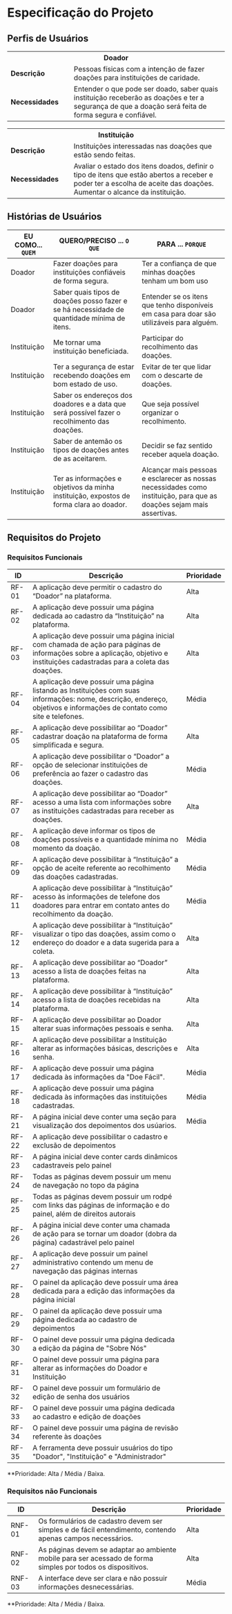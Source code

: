 # Especificação do Projeto

## Perfis de Usuários

<table>
  <tbody>
    <tr align=center>
      <th colspan="2">Doador</th>
    </tr>
    <tr>
      <td width="150px"><b>Descrição</b></td>
      <td width="600px">Pessoas físicas com a intenção de fazer doações para instituições de caridade. </td>
    </tr>
    <tr>
      <td><b>Necessidades</b></td>
      <td>Entender o que pode ser doado, saber quais instituição receberão as doações e ter a segurança de que a doação será feita de forma segura e confiável. </td>
    </tr>
  </tbody>
</table>

<table>
  <tbody>
    <tr align=center>
      <th colspan="2">Instituição</th>
    </tr>
    <tr>
      <td width="150px"><b>Descrição</b></td>
      <td width="600px">Instituições interessadas nas doações que estão sendo feitas. </td>
    </tr>
    <tr>
      <td><b>Necessidades</b></td>
      <td>Avaliar o estado dos itens doados, definir o tipo de itens que estão abertos a receber e poder ter a escolha de aceite das doações. Aumentar o alcance da instituição. </td>
    </tr>
  </tbody>
</table>


## Histórias de Usuários

|EU COMO... `QUEM`   | QUERO/PRECISO ... `O QUE` |PARA ... `PORQUE`                 |
|--------------------|---------------------------|----------------------------------|
| Doador | Fazer doações para instituições confiáveis de forma segura. | Ter a confiança de que minhas doações tenham um bom uso |
| Doador | Saber quais tipos de doações posso fazer e se há necessidade de quantidade mínima de itens. | Entender se os itens que tenho disponíveis em casa para doar são utilizáveis para alguém. |
|Instituição | Me tornar uma instituição beneficiada. | Participar do recolhimento das doações. |
|Instituição | Ter a segurança de estar recebendo doações em bom estado de uso. | Evitar de ter que lidar com o descarte de doações. |
|Instituição | Saber os endereços dos doadores e a data que será possível fazer o recolhimento das doações. | Que seja possível organizar o recolhimento. |
|Instituição | Saber de antemão os tipos de doações antes de as aceitarem. | Decidir se faz sentido receber aquela doação. |
|Instituição | Ter as informações e objetivos da minha instituição, expostos de forma clara ao doador. | Alcançar mais pessoas e esclarecer as nossas necessidades como instituição, para que as doações sejam mais assertivas. |

## Requisitos do Projeto

### Requisitos Funcionais

|ID    | Descrição                | Prioridade |
|-------|---------------------------------|----|
| RF-01 |  A aplicação deve permitir o cadastro do “Doador” na plataforma. | Alta | 
| RF- 02 | A aplicação deve possuir uma página dedicada ao cadastro da “Instituição” na plataforma. | Alta |
| RF-03 | A aplicação deve possuir uma página inicial com chamada de ação para páginas de informações sobre a aplicação, objetivo e instituições cadastradas para a coleta das doações. | Alta |
| RF-04 | A aplicação deve possuir uma página listando as Instituições com suas informações: nome, descrição, endereço, objetivos e informações de contato como site e telefones. | Média |
| RF-05 | A aplicação deve possibilitar ao “Doador” cadastrar doação na plataforma de forma simplificada e segura. | Alta |
| RF-06 | A aplicação deve possibilitar o “Doador” a opção de selecionar instituições de preferência ao fazer o cadastro das doações. | Média |
| RF-07 | A aplicação deve possibilitar ao “Doador” acesso a uma lista com informações sobre as instituições cadastradas para receber as doações. | Alta |
| RF-08 | A aplicação deve informar os tipos de doações possíveis e a quantidade mínima no momento da doação. | Média |
| RF- 09 | A aplicação deve possibilitar à “Instituição” a opção de aceite referente ao recolhimento das doações cadastradas. | Média |
| RF- 11 | A aplicação deve possibilitar à “Instituição” acesso às informações de telefone dos doadores para entrar em contato antes do recolhimento da doação. | Média | 
| RF- 12 | A aplicação deve possibilitar à “Instituição” visualizar o tipo das doações, assim como o endereço do doador e a data sugerida para a coleta. | Alta |
| RF- 13 | A aplicação deve possibilitar ao “Doador” acesso a lista de doações feitas na plataforma. | Alta |
| RF- 14 | A aplicação deve possibilitar à “Instituição” acesso a lista de doações recebidas na plataforma. | Alta |
| RF-15 | A aplicação deve possibilitar ao Doador alterar suas informações pessoais e senha. | Alta |
| RF-16 | A aplicação deve possibilitar a Instituição alterar as informações básicas, descrições e senha. | Alta |
| RF-17 | A aplicação deve possuir uma página dedicada às informações da "Doe Fácil".  | Média |
| RF-18 | A aplicação deve possuir uma página dedicada às informações das instituições cadastradas.  | Média |
| RF-21 | A página inicial deve conter uma seção para visualização dos depoimentos dos usúarios. | Média |
| RF-22 | A aplicação deve possibilitar o cadastro e exclusão de depoimentos |
| RF-23 | A página inicial deve conter cards dinâmicos cadastraveis pelo painel |
| RF-24 | Todas as páginas devem possuir um menu de navegação no topo da página |
| RF-25 | Todas as páginas devem possuir um rodpé com links das páginas de informação e do painel, além de direitos autorais |
| RF-26 | A página inicial deve conter uma chamada de ação para se tornar um doador (dobra da página) cadastrável pelo painel |
| RF-27 | A aplicação deve possuir um painel administrativo contendo um menu de navegação das páginas internas |
| RF-28 | O painel da aplicação deve possuir uma área dedicada para a edição das informações da página inicial |
| RF-29 | O painel da aplicação deve possuir uma página dedicada ao cadastro de depoimentos |
| RF-30 | O painel deve possuir uma página dedicada a edição da página de "Sobre Nós" |
| RF-31 | O painel deve possuir uma página para alterar as informações do Doador e Instituição |
| RF-32 | O painel deve possuir um formulário de edição de senha dos usuários |
| RF-33 | O painel deve possuir uma página dedicada ao cadastro e edição de doações |
| RF-34 | O painel deve possuir uma página de revisão referente às doações |
| RF-35 | A ferramenta deve possuir usuários do tipo "Doador", "Instituição" e "Administrador" |

**Prioridade: Alta / Média / Baixa. 

### Requisitos não Funcionais


|ID      | Descrição               |Prioridade |
|--------|-------------------------|----|
| RNF-01 | Os formulários de cadastro devem ser simples e de fácil entendimento, contendo apenas campos necessários. | Alta | 
| RNF-02 | As páginas devem se adaptar ao ambiente mobile para ser acessado de forma simples por todos os dispositivos. | Alta | 
| RNF-03 | A interface deve ser clara e não possuir informações desnecessárias. | Média |

**Prioridade: Alta / Média / Baixa. 

